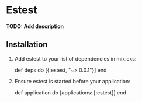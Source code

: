 # Estest

**TODO: Add description**

## Installation

  1. Add estest to your list of dependencies in mix.exs:

        def deps do
          [{:estest, "~> 0.0.1"}]
        end

  2. Ensure estest is started before your application:

        def application do
          [applications: [:estest]]
        end
